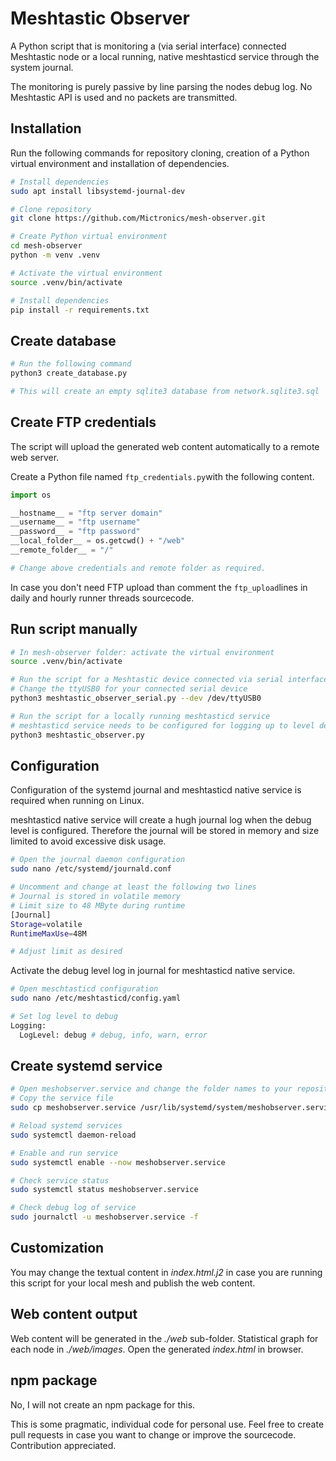 # Meshtastic Observer

A Python script that is monitoring a (via serial interface) connected Meshtastic node or a local running, native meshtasticd service through the system journal.

The monitoring is purely passive by line parsing the nodes debug log. No Meshtastic API is used and no packets are transmitted.

## Installation

Run the following commands for repository cloning, creation of a Python virtual environment and installation of dependencies.

```bash
# Install dependencies
sudo apt install libsystemd-journal-dev

# Clone repository
git clone https://github.com/Mictronics/mesh-observer.git

# Create Python virtual environment
cd mesh-observer
python -m venv .venv

# Activate the virtual environment
source .venv/bin/activate

# Install dependencies
pip install -r requirements.txt
```

## Create database
```bash
# Run the following command
python3 create_database.py

# This will create an empty sqlite3 database from network.sqlite3.sql
```

## Create FTP credentials
The script will upload the generated web content automatically to a remote web server.

Create a Python file named `ftp_credentials.py`with the following content.
```python
import os

__hostname__ = "ftp server domain"
__username__ = "ftp username"
__password__ = "ftp password"
__local_folder__ = os.getcwd() + "/web"
__remote_folder__ = "/"

# Change above credentials and remote folder as required.
```

In case you don't need FTP upload than comment the `ftp_upload`lines in daily and hourly runner threads sourcecode.

## Run script manually
```bash
# In mesh-observer folder: activate the virtual environment
source .venv/bin/activate

# Run the script for a Meshtastic device connected via serial interface (USB)
# Change the ttyUSB0 for your connected serial device
python3 meshtastic_observer_serial.py --dev /dev/ttyUSB0

# Run the script for a locally running meshtasticd service
# meshtasticd service needs to be configured for logging up to level debug
python3 meshtastic_observer.py
```

## Configuration

Configuration of the systemd journal and meshtasticd native service is required when running on Linux.

meshtasticd native service will create a hugh journal log when the debug level is configured. Therefore the journal will be stored in memory and size limited to avoid excessive disk usage.

```bash
# Open the journal daemon configuration
sudo nano /etc/systemd/journald.conf

# Uncomment and change at least the following two lines
# Journal is stored in volatile memory
# Limit size to 48 MByte during runtime
[Journal]
Storage=volatile
RuntimeMaxUse=48M

# Adjust limit as desired
```

Activate the debug level log in journal for meshtasticd native service.
```bash
# Open meschtasticd configuration
sudo nano /etc/meshtasticd/config.yaml

# Set log level to debug
Logging:
  LogLevel: debug # debug, info, warn, error
```

## Create systemd service
```bash
# Open meshobserver.service and change the folder names to your repository clone location
# Copy the service file
sudo cp meshobserver.service /usr/lib/systemd/system/meshobserver.service

# Reload systemd services
sudo systemctl daemon-reload

# Enable and run service
sudo systemctl enable --now meshobserver.service

# Check service status
sudo systemctl status meshobserver.service

# Check debug log of service
sudo journalctl -u meshobserver.service -f
```

## Customization

You may change the textual content in _index.html.j2_ in case you are running this script for your local mesh and publish the web content.

## Web content output

Web content will be generated in the _./web_ sub-folder. Statistical graph for each node in _./web/images_. Open the generated _index.html_ in browser.

## npm package
No, I will not create an npm package for this.

This is some pragmatic, individual code for personal use. Feel free to create pull requests in case you want to change or improve the sourcecode. Contribution appreciated.
